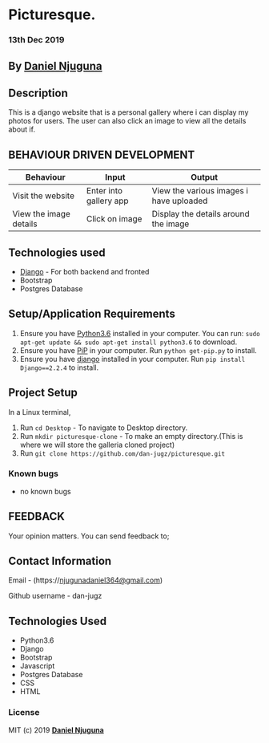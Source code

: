 # Picturesque.

### 13th Dec 2019

## By **[Daniel Njuguna](https://github.com/dan-jugz)**

## Description

This is a django website that is a personal gallery where i can display my photos for users. The user can also click an image to view all the details about if.

## BEHAVIOUR DRIVEN DEVELOPMENT
Behaviour                       |Input                                     | Output                                     |
--------------------------------|------------------------------------------|--------------------------------------------|
Visit the website|Enter into gallery app|View the various images i have uploaded
View the image details|Click on image|Display the details around the image
 

## Technologies used
* [Django](http://django.pocoo.org/) - For both backend and fronted
* Bootstrap
* Postgres Database

## Setup/Application Requirements
1. Ensure you have [Python3.6](www://https://python.org) installed in your computer. You can run:
`sudo apt-get update && sudo apt-get install python3.6` to download.
2. Ensure you have [PiP](https://pypi.org/) in your computer. Run `python get-pip.py` to install.
3. Ensure you have [django]() installed in your computer. Run `pip install Django==2.2.4` to install.


## Project Setup
In a Linux terminal,
1. Run `cd Desktop` - To navigate to Desktop directory.
2. Run `mkdir picturesque-clone` - To make an empty directory.(This is where we will store the galleria cloned project)
3. Run `git clone https://github.com/dan-jugz/picturesque.git`


### Known bugs
* no known bugs


## FEEDBACK
Your opinion matters. 
You can send feedback to;

## Contact Information
Email - (https://njugunadaniel364@gmail.com)

Github username - dan-jugz


## Technologies Used

* Python3.6
* Django
* Bootstrap
* Javascript
* Postgres Database
* CSS
* HTML

### License

MIT (c) 2019 **[Daniel Njuguna](https://github.com/dan-jugz/galleria)**